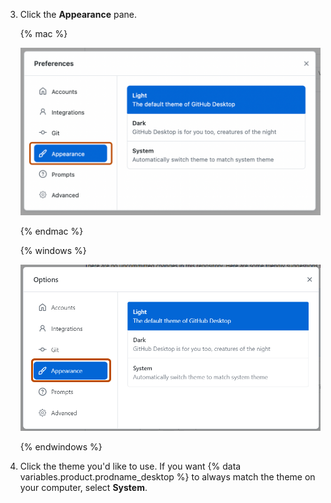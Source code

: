 3. Click the **Appearance** pane.

   {% mac %}
   
   ![Screenshot of the "Preferences" window. In the left sidebar, the "Appearance" option is highlighted in blue and outlined in orange.](/assets/images/help/desktop/appearance-tab-themes.png)

   {% endmac %}

   {% windows %}

   ![Screenshot of the "Options" window. In the left sidebar, the "Appearance" option is highlighted in blue and outlined in orange.](/assets/images/help/desktop/appearance-tab-themes-windows.png)

   {% endwindows %}

4. Click the theme you'd like to use. If you want {% data variables.product.prodname_desktop %} to always match the theme on your computer, select **System**.
